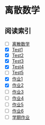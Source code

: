 # 离散数学

## 阅读索引

- [ ] [离散数学](/Discrete%20Mathematic/离散数学.md)
- [x] [Test1](/Discrete%20Mathematic/Test1.md)
- [x] [Test2](/Discrete%20Mathematic/Test2.md)
- [x] [Test3](/404.md)
- [x] [Test4](/404.md)
- [ ] [Test5](/404.md)
- [x] [作业1](/404.md)
- [x] [作业2](/404.md)
- [ ] [作业3](/404.md)
- [ ] [作业4](/404.md)
- [ ] [作业5](/404.md)
- [ ] [作业6](/404.md)
- [ ] [学期作业](/404.md)